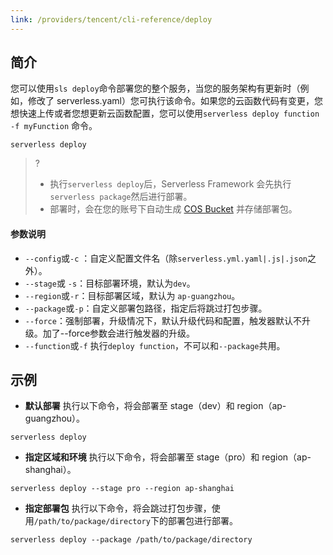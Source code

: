```yaml
---
link: /providers/tencent/cli-reference/deploy
---
```


## 简介
您可以使用`sls deploy`命令部署您的整个服务，当您的服务架构有更新时（例如，修改了 serverless.yaml）您可执行该命令。如果您的云函数代码有变更，您想快速上传或者您想更新云函数配置，您可以使用`serverless deploy function -f myFunction` 命令。
```
serverless deploy
```
>?
>- 执行`serverless deploy`后，Serverless Framework 会先执行 `serverless package`然后进行部署。
>- 部署时，会在您的账号下自动生成 [COS Bucket](https://console.cloud.tencent.com/cos5/bucket) 并存储部署包。


#### 参数说明

- `--config`或`-c` ：自定义配置文件名（除`serverless.yml.yaml|.js|.json`之外）。
- `--stage`或 `-s`：目标部署环境，默认为`dev`。
- `--region`或`-r`：目标部署区域，默认为 `ap-guangzhou`。
- `--package`或`-p`：自定义部署包路径，指定后将跳过打包步骤。
- `--force`：强制部署，升级情况下，默认升级代码和配置，触发器默认不升级。加了--force参数会进行触发器的升级。
- `--function`或`-f` 执行`deploy function`，不可以和`--package`共用。




## 示例

- **默认部署**
执行以下命令，将会部署至 stage（dev）和 region（ap-guangzhou）。
```
serverless deploy
```





- **指定区域和环境**
执行以下命令，将会部署至 stage（pro）和 region（ap-shanghai）。
```
serverless deploy --stage pro --region ap-shanghai
```





- **指定部署包**
执行以下命令，将会跳过打包步骤，使用`/path/to/package/directory`下的部署包进行部署。
```
serverless deploy --package /path/to/package/directory
```

